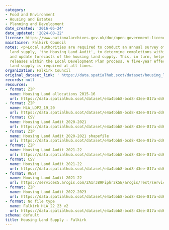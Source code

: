 ```yaml
---
category:
- Food and Environment
- Housing and Estates
- Planning and Development
date_created: '2016-05-24'
date_updated: '2024-08-22'
license: https://www.nationalarchives.gov.uk/doc/open-government-licence/version/3/
maintainer: Falkirk Council
notes: <p>Local authorities are required to conduct an annual survey of the housing
  land supply, 'the Housing Land Audit', to determine completions within the timeframe
  and update forecasts of the housing land supply. This, in turn, helps inform land
  releases within the Local Development Plan process. A five-year effective housing
  land supply is required at all times.                                                                                                                                                                                                                                                                                                                                                                                                                                                                                                                                                                                                                                                                                                                                                                                                                                                                                                                                                                                                                                                                                                                                                                                                                                                                                                                                                                                                                                                                                                                                                                                                                                                                                                               </p>
organization: Falkirk Council
original_dataset_link: ' https://data.spatialhub.scot/dataset/housing_land_supply-fa'
records: null
resources:
- format: ZIP
  name: Housing Land allocations 2015-16
  url: https://data.spatialhub.scot/dataset/e4a4bbb8-bcd8-43ee-817a-dd65fa8e0b1b/resource/072483aa-9b3c-4b3e-9297-9851c92ef6f5/download/fwhla1516shapefile-official.zip
- format: ZIP
  name: HLA_LDP2_19_20
  url: https://data.spatialhub.scot/dataset/e4a4bbb8-bcd8-43ee-817a-dd65fa8e0b1b/resource/cba7b6c2-82c7-48f7-9e4d-96a810ebaf75/download/hla_ldp2_19_20.zip
- format: CSV
  name: Housing Land Audit 2020-2021
  url: https://data.spatialhub.scot/dataset/e4a4bbb8-bcd8-43ee-817a-dd65fa8e0b1b/resource/25dce51b-4bb5-491c-8963-94f006bbb3e5/download/fa_hla_20_21.csv
- format: ZIP
  name: Housing Land Audit 2020-2021 shapefile
  url: https://data.spatialhub.scot/dataset/e4a4bbb8-bcd8-43ee-817a-dd65fa8e0b1b/resource/7fa41d1c-32c1-4dcc-9046-064c3c19a09b/download/hla20_21_interactive.zip
- format: ZIP
  name: Housing Land Audit 2021-22
  url: https://data.spatialhub.scot/dataset/e4a4bbb8-bcd8-43ee-817a-dd65fa8e0b1b/resource/27f41cdd-4a92-4da3-999b-4303cadf8258/download/hla21_22_interactive_join.zip
- format: CSV
  name: Housing Land Audit 2021-22
  url: https://data.spatialhub.scot/dataset/e4a4bbb8-bcd8-43ee-817a-dd65fa8e0b1b/resource/e797a03e-1431-4f29-a1f1-e0815bfeae2f/download/hla21_22_for_joining.csv
- format: REST
  name: Housing Land Audit 2021-22
  url: https://services5.arcgis.com/2A1rJB9Piphr2k5E/arcgis/rest/services/HLA_21_22/FeatureServer/0/query?outFields=*&where=1%3D1
- format: ZIP
  name: Housing Land Audit 2022-2023
  url: https://data.spatialhub.scot/dataset/e4a4bbb8-bcd8-43ee-817a-dd65fa8e0b1b/resource/67c33468-9d05-4ecd-9fb6-4f23e7502f91/download/housing_land_audit_hla_22-23.zip
- format: No file type
  name: Falkirk_HLA_22_23_v2
  url: https://data.spatialhub.scot/dataset/e4a4bbb8-bcd8-43ee-817a-dd65fa8e0b1b/resource/96df8a86-ba4f-4656-9760-6ad2a1fd40a2/download/falkirk_hla_22_23.gpkg
schema: default
title: Housing Land Supply - Falkirk
---
```

